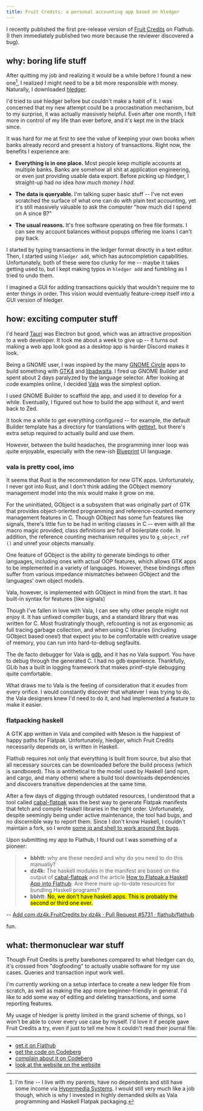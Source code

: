 ```yaml
---
title: Fruit Credits: a personal accounting app based on hledger
---
```


I recently published the first pre-release version of [Fruit Credits] on Flathub.
(I then immediately published two more because the reviewer discovered a bug).

[Fruit Credits]: https://fruitcredits.dz4k.com


## why: boring life stuff

After quitting my job and realizing it would be a while before I found a new one[^1],
I realized I might need to be a bit more responsible with money.
Naturally, I downloaded [hledger].

[hledger]: https://hledger.org

I'd tried to use hledger before but couldn't make a habit of it.
I was concerned that my new attempt could be a procrastination mechanism,
but to my surprise, it was actually massively helpful.
Even after one month, I felt more in control of my life than ever before,
and it's kept me in the black since.

It was hard for me at first to see the value of keeping your own books
when banks already record and present a history of transactions.
Right now, the benefits I experience are:

  - **Everything is in one place.**
    Most people keep multiple accounts at multiple banks.
    Banks are somehow all shit at application engineering,
    or even just providing usable data export.
    Before picking up hledger, I straight-up had no idea _how much money I had_.

  - **The data is queryable.**
    I'm talking super basic stuff --
    I've not even scratched the surface of what one can do with plain text accounting,
    yet it's still massively valuable to ask the computer
    "how much did I spend on A since B?"

  - **The usual reasons.**
    It's free software operating on free file formats.
    I can see my account balances without popups offering me loans I can't pay back.

[^1]: I'm fine -- I live with my parents, have no dependents
  and still have some income via [Hypermedia Systems].
  I would still very much like a job though, which is why
  I invested in highly demanded skills as Vala programming and Haskell Flatpak packaging.

[Hypermedia Systems]: https://hypermedia.systems

I started by typing transactions in the ledger format directly in a text editor.
Then, I started using `hledger add`, which has autocompletion capabilities.
Unfortunately, both of these were too clunky for me --
maybe it takes getting used to, but I kept making typos in `hledger add`
and fumbling as I tried to undo them.

I imagined a GUI for adding transactions quickly that wouldn't require me to enter things in order.
This vision would eventually feature-creep itself into a GUI version of hledger.


## how: exciting computer stuff

I'd heard [Tauri] was Electron but good,
which was an attractive proposition to a web developer.
It took me about a week to give up --
it turns out making a web app look good as a desktop app is harder Discord makes it look.

[Tauri]: https://tauri.app/

Being a GNOME user,
I was inspired by the many [GNOME Circle] apps to build something with [GTK4] and [libadwaita].
I fired up GNOME Builder and spent about 2 days paralyzed by the language selector.
After looking at code examples online, I decided [Vala] was the simplest option.

I used GNOME Builder to scaffold the app, and used it to develop for a while.
Eventually, I figured out how to build the app without it, and went back to Zed.

It took me a while to get everything configured --
for example, the default Builder template has a directory for translations with [gettext],
but there's extra setup required to actually build and use them.

However, between the build headaches, the programming inner loop was quite enjoyable,
especially with the new-ish [Blueprint] UI language.

[GNOME Circle]: https://circle.gnome.org/
[GTK4]: https://gtk.org/
[libadwaita]: https://gnome.pages.gitlab.gnome.org/libadwaita/
[Vala]: https://vala.dev/
[gettext]: https://en.wikipedia.org/wiki/Gettext
[Blueprint]: https://jwestman.pages.gitlab.gnome.org/blueprint-compiler/


### vala is pretty cool, imo

It seems that Rust is the recommendation for new GTK apps.
Unfortunately, I never got into Rust, and
I don't think adding the GObject memory management model into the mix would make it grow on me.

For the uninitiated, GObject is a subsystem that was originally part of GTK that
provides object-oriented programming and reference-counted memory management features in C.
Though GObject has some fun features like signals,
there's little fun to be had in writing classes in C --
even with all the macro magic provided, class definitions are full of boilerplate code.
In addition, the reference counting mechanism requires you to `g_object_ref ()` and unref your objects manually.

One feature of GObject is the ability to generate bindings to other languages,
including ones with actual OOP features,
which allows GTK apps to be implemented in a variety of languages.
However, these bindings often suffer from various impedance mismatches
between GObject and the languages' own object models.

Vala, however, is implemented with GObject in mind from the start.
It has built-in syntax for features (like signals)

Though I've fallen in love with Vala, I can see why other people might not enjoy it.
It has unfixed compiler bugs, and a standard library that was written for C.
Most frustratingly though, refcounting is not as ergonomic as full tracing garbage collection,
and when using C libraries (including GObject based ones!)
that expect you to be comfortable with creative usage of memory,
you can run into hard-to-debug segfaults.

The de facto debugger for Vala is [gdb], and it has no Vala support.
You have to debug through the generated C.
I had no gdb experience.
Thankfully, GLib has a built in logging framework that makes printf-style debugging quite comfortable.

What draws me to Vala is the feeling of consideration that it exudes from every orifice.
I would constantly discover that whatever I was trying to do,
the Vala designers knew I'd need to do it, and had implemented a feature to make it easier.

[gdb]: https://en.wikipedia.org/wiki/GNU_Debugger


### flatpacking haskell

A GTK app written in Vala and compiled with Meson is the happiest of happy paths for Flatpak.
Unfortunately, hledger, which Fruit Credits necessarily depends on, is written in Haskell.

Flathub requires not only that everything is built from source,
but also that all necessary sources can be downloaded before the build process (which is sandboxed).
This is antithetical to the model used by Haskell (and npm, and cargo, and many others)
where a build tool downloads dependencies and discovers transitive dependencies at the same time.

After a few days of digging through outdated resources, I understood that
a tool called [cabal-flatpak] was the best way to generate Flatpak manifests that
fetch and compile Haskell libraries in the right order.
Unfortunately, despite seemingly being under active maintenance, the tool had bugs,
and no discernible way to report them.
Since I don't know Haskell, I couldn't maintain a fork,
so I wrote [some jq and shell to work around the bugs][manifest generator].

Upon submitting my app to Flathub, I found out I was something of a pioneer:

> - **bbhtt:** why are these needed and why do you need to do this manually?
> - **dz4k:** The haskell modules in the manifest are based on the output of
>   [cabal-flatpak](https://hackage.haskell.org/package/cabal-flatpak-0.0)
>   and the article [How to Flatpak a Haskell App into Flathub](https://medium.com/@lettier/how-to-flatpak-a-haskell-app-into-flathub-86ef6d69e94d).
>   Are there more up-to-date resources for bundling Haskell programs?
> - **bbhtt:** <mark>No, we don't have haskell apps. This is probably the second or third one ever.</mark>

-- [Add com.dz4k.FruitCredits by dz4k · Pull Request #5731 · flathub/flathub](https://github.com/flathub/flathub/pull/5731#discussion_r1805683874)

fun.

[cabal-flatpak]: https://hackage.haskell.org/package/cabal-flatpak
[manifest generator]: https://github.com/flathub/com.dz4k.FruitCredits/tree/master/scripts


## what: thermonuclear war stuff

Though Fruit Credits is pretty barebones compared to what hledger can do,
it's crossed from "dogfooding" to actually usable software for my use cases.
Queries and transaction input work well.

I'm currently working on a setup interface to create a new ledger file from scratch,
as well as making the app more beginner-friendly in general.
I'd like to add some way of editing and deleting transactions,
and some reporting features.

My usage of hledger is pretty limited in the grand scheme of things,
so I won't be able to cover every use case by myself.
I'd love it if people gave Fruit Credits a try,
even if just to tell me how it couldn't read their journal file.

------

- [get it on Flathub](https://flathub.org/apps/com.dz4k.FruitCredits)
- [get the code on Codeberg](https://codeberg.org/dz4k/fruit-credits)
- [complain about it on Codeberg](https://codeberg.org/dz4k/fruit-credits/issues)
- [look at the website on the website](https://fruitcredits.dz4k.com/)

